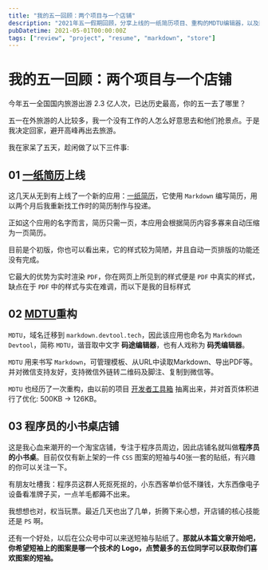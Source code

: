 ```yaml
---
title: "我的五一回顾：两个项目与一个店铺"
description: "2021年五一假期回顾，分享上线的一纸简历项目、重构的MDTU编辑器，以及新开的程序员周边淘宝店铺。"
pubDatetime: 2021-05-01T00:00:00Z
tags: ["review", "project", "resume", "markdown", "store"]
---
```


# 我的五一回顾：两个项目与一个店铺

今年五一全国国内旅游出游 2.3 亿人次，已达历史最高，你的五一去了哪里？

五一在外旅游的人比较多，我一个没有工作的人怎么好意思去和他们抢景点。于是我决定回家，避开高峰再出去旅游。

我在家呆了五天，趁闲做了以下三件事:

## 01 [一纸简历](https://cv.devtool.tech/app)上线

这几天从无到有上线了一个新的应用：[一纸简历](https://cv.devtool.tech/app)，它使用 `Markdown` 编写简历，用以两个月后我重新找工作时的简历制作与投递。

正如这个应用的名字而言，简历只需一页，本应用会根据简历内容多寡来自动压缩为一页简历。

目前是个初版，你也可以看出来，它的样式较为简陋，并且自动一页排版的功能还没有完成。

它最大的优势为实时渲染 `PDF`，你在网页上所见到的样式便是 `PDF` 中真实的样式，缺点在于 `PDF` 中的样式与实在难调，而以下是我的目标样式

## 02 [MDTU](https://markdown.devtool.tech/app)重构

`MDTU`，域名迁移到 `markdown.devtool.tech`，因此该应用也命名为 `Markdown Devtool`，简称 `MDTU`，谐音取中文字 **码途编辑器**，也有人戏称为 **码秃编辑器**。

`MDTU` 用来书写 `Markdown`，可管理模板、从URL中读取Markdown、导出PDF等。并对微信支持友好，支持微信外链转二维码及脚注、复制到微信等。

`MDTU` 也经历了一次重构，由以前的项目 [开发者工具箱](https://devtool.tech) 抽离出来，并对首页体积进行了优化: 500KB -> 126KB。

## 03 程序员的小书桌店铺

这是我心血来潮开的一个淘宝店铺，专注于程序员周边，因此店铺名就叫做**程序员的小书桌**。目前仅仅有新上架的一件 `CSS` 图案的短袖与40张一套的贴纸，有兴趣的你可以关注一下。

有朋友吐槽我：程序员这群人死抠死抠的，小东西客单价低不赚钱，大东西像电子设备看准牌子买，一点羊毛都薅不出来。

我想想也对，权当玩票。最近几天也出了几单，折腾下来心想，开店铺的核心技能还是 `PS` 啊。

还有一个好处，以后在公众号中可以来送短袖与贴纸了。**那就从本篇文章开始吧，你希望短袖上的图案是哪一个技术的 Logo，点赞最多的五位同学可以获取你们喜欢图案的短袖。**

